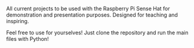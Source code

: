 
All current projects to be used with the Raspberry Pi Sense Hat for demonstration and presentation purposes. 
Designed for teaching and inspiring.

Feel free to use for yourselves! Just clone the repository and run the main files with Python!
